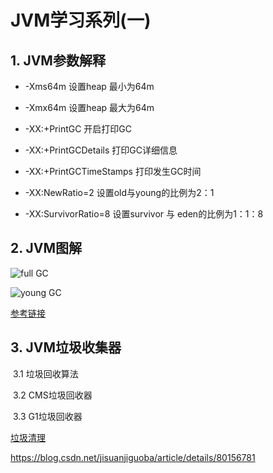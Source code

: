 # JVM学习系列(一)

## 1. JVM参数解释

- -Xms64m 设置heap 最小为64m

- -Xmx64m 设置heap 最大为64m

- -XX:+PrintGC 开启打印GC

- -XX:+PrintGCDetails 打印GC详细信息

- -XX:+PrintGCTimeStamps 打印发生GC时间

- -XX:NewRatio=2 设置old与young的比例为2：1

- -XX:SurvivorRatio=8 设置survivor 与 eden的比例为1：1：8
## 2. JVM图解

![full GC](https://gitee.com/nieyunshu/picture/raw/master/img/20220220001509.jpeg)

![young GC](https://gitee.com/nieyunshu/picture/raw/master/img/20220220001514.jpeg)

   [参考链接](https://blog.csdn.net/yxc135/article/details/12137663)

## 3. JVM垃圾收集器

​     3.1 垃圾回收算法

​     3.2 CMS垃圾回收器

​     3.3 G1垃圾回收器

[垃圾清理](https://blog.csdn.net/a724888/article/details/78764006)

https://blog.csdn.net/jisuanjiguoba/article/details/80156781